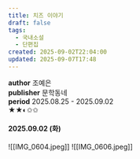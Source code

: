 ```yaml
---
title: 치즈 이야기
draft: false
tags:
  - 국내소설
  - 단편집
created: 2025-09-02T22:04:00
updated: 2025-09-07T17:48
---
```

**author** 조예은<br/>
**publisher** 문학동네<br/>
**period** 2025.08.25 - 2025.09.02<br/>
★★◐✩✩

#### 2025.09.02 (화)
![[IMG_0604.jpeg]]
![[IMG_0606.jpeg]]